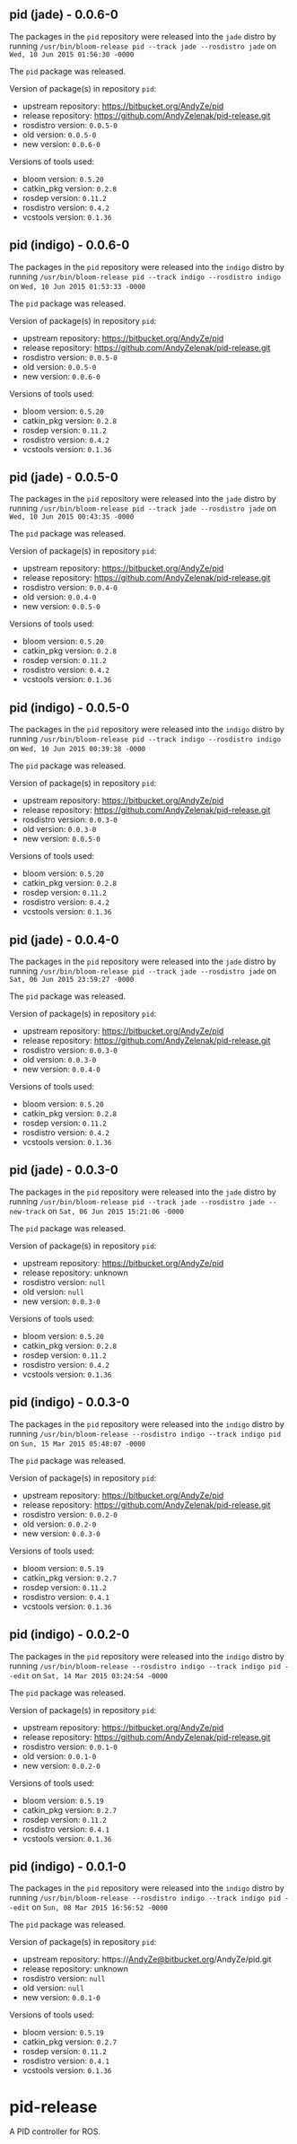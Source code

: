 ## pid (jade) - 0.0.6-0

The packages in the `pid` repository were released into the `jade` distro by running `/usr/bin/bloom-release pid --track jade --rosdistro jade` on `Wed, 10 Jun 2015 01:56:30 -0000`

The `pid` package was released.

Version of package(s) in repository `pid`:
- upstream repository: https://bitbucket.org/AndyZe/pid
- release repository: https://github.com/AndyZelenak/pid-release.git
- rosdistro version: `0.0.5-0`
- old version: `0.0.5-0`
- new version: `0.0.6-0`

Versions of tools used:
- bloom version: `0.5.20`
- catkin_pkg version: `0.2.8`
- rosdep version: `0.11.2`
- rosdistro version: `0.4.2`
- vcstools version: `0.1.36`


## pid (indigo) - 0.0.6-0

The packages in the `pid` repository were released into the `indigo` distro by running `/usr/bin/bloom-release pid --track indigo --rosdistro indigo` on `Wed, 10 Jun 2015 01:53:33 -0000`

The `pid` package was released.

Version of package(s) in repository `pid`:
- upstream repository: https://bitbucket.org/AndyZe/pid
- release repository: https://github.com/AndyZelenak/pid-release.git
- rosdistro version: `0.0.5-0`
- old version: `0.0.5-0`
- new version: `0.0.6-0`

Versions of tools used:
- bloom version: `0.5.20`
- catkin_pkg version: `0.2.8`
- rosdep version: `0.11.2`
- rosdistro version: `0.4.2`
- vcstools version: `0.1.36`


## pid (jade) - 0.0.5-0

The packages in the `pid` repository were released into the `jade` distro by running `/usr/bin/bloom-release pid --track jade --rosdistro jade` on `Wed, 10 Jun 2015 00:43:35 -0000`

The `pid` package was released.

Version of package(s) in repository `pid`:
- upstream repository: https://bitbucket.org/AndyZe/pid
- release repository: https://github.com/AndyZelenak/pid-release.git
- rosdistro version: `0.0.4-0`
- old version: `0.0.4-0`
- new version: `0.0.5-0`

Versions of tools used:
- bloom version: `0.5.20`
- catkin_pkg version: `0.2.8`
- rosdep version: `0.11.2`
- rosdistro version: `0.4.2`
- vcstools version: `0.1.36`


## pid (indigo) - 0.0.5-0

The packages in the `pid` repository were released into the `indigo` distro by running `/usr/bin/bloom-release pid --track indigo --rosdistro indigo` on `Wed, 10 Jun 2015 00:39:38 -0000`

The `pid` package was released.

Version of package(s) in repository `pid`:
- upstream repository: https://bitbucket.org/AndyZe/pid
- release repository: https://github.com/AndyZelenak/pid-release.git
- rosdistro version: `0.0.3-0`
- old version: `0.0.3-0`
- new version: `0.0.5-0`

Versions of tools used:
- bloom version: `0.5.20`
- catkin_pkg version: `0.2.8`
- rosdep version: `0.11.2`
- rosdistro version: `0.4.2`
- vcstools version: `0.1.36`


## pid (jade) - 0.0.4-0

The packages in the `pid` repository were released into the `jade` distro by running `/usr/bin/bloom-release pid --track jade --rosdistro jade` on `Sat, 06 Jun 2015 23:59:27 -0000`

The `pid` package was released.

Version of package(s) in repository `pid`:
- upstream repository: https://bitbucket.org/AndyZe/pid
- release repository: https://github.com/AndyZelenak/pid-release.git
- rosdistro version: `0.0.3-0`
- old version: `0.0.3-0`
- new version: `0.0.4-0`

Versions of tools used:
- bloom version: `0.5.20`
- catkin_pkg version: `0.2.8`
- rosdep version: `0.11.2`
- rosdistro version: `0.4.2`
- vcstools version: `0.1.36`


## pid (jade) - 0.0.3-0

The packages in the `pid` repository were released into the `jade` distro by running `/usr/bin/bloom-release pid --track jade --rosdistro jade --new-track` on `Sat, 06 Jun 2015 15:21:06 -0000`

The `pid` package was released.

Version of package(s) in repository `pid`:
- upstream repository: https://bitbucket.org/AndyZe/pid
- release repository: unknown
- rosdistro version: `null`
- old version: `null`
- new version: `0.0.3-0`

Versions of tools used:
- bloom version: `0.5.20`
- catkin_pkg version: `0.2.8`
- rosdep version: `0.11.2`
- rosdistro version: `0.4.2`
- vcstools version: `0.1.36`


## pid (indigo) - 0.0.3-0

The packages in the `pid` repository were released into the `indigo` distro by running `/usr/bin/bloom-release --rosdistro indigo --track indigo pid` on `Sun, 15 Mar 2015 05:48:07 -0000`

The `pid` package was released.

Version of package(s) in repository `pid`:
- upstream repository: https://bitbucket.org/AndyZe/pid
- release repository: https://github.com/AndyZelenak/pid-release.git
- rosdistro version: `0.0.2-0`
- old version: `0.0.2-0`
- new version: `0.0.3-0`

Versions of tools used:
- bloom version: `0.5.19`
- catkin_pkg version: `0.2.7`
- rosdep version: `0.11.2`
- rosdistro version: `0.4.1`
- vcstools version: `0.1.36`


## pid (indigo) - 0.0.2-0

The packages in the `pid` repository were released into the `indigo` distro by running `/usr/bin/bloom-release --rosdistro indigo --track indigo pid --edit` on `Sat, 14 Mar 2015 03:24:54 -0000`

The `pid` package was released.

Version of package(s) in repository `pid`:
- upstream repository: https://bitbucket.org/AndyZe/pid
- release repository: https://github.com/AndyZelenak/pid-release.git
- rosdistro version: `0.0.1-0`
- old version: `0.0.1-0`
- new version: `0.0.2-0`

Versions of tools used:
- bloom version: `0.5.19`
- catkin_pkg version: `0.2.7`
- rosdep version: `0.11.2`
- rosdistro version: `0.4.1`
- vcstools version: `0.1.36`


## pid (indigo) - 0.0.1-0

The packages in the `pid` repository were released into the `indigo` distro by running `/usr/bin/bloom-release --rosdistro indigo --track indigo pid --edit` on `Sun, 08 Mar 2015 16:56:52 -0000`

The `pid` package was released.

Version of package(s) in repository `pid`:
- upstream repository: https://AndyZe@bitbucket.org/AndyZe/pid.git
- release repository: unknown
- rosdistro version: `null`
- old version: `null`
- new version: `0.0.1-0`

Versions of tools used:
- bloom version: `0.5.19`
- catkin_pkg version: `0.2.7`
- rosdep version: `0.11.2`
- rosdistro version: `0.4.1`
- vcstools version: `0.1.36`


# pid-release
A PID controller for ROS.
